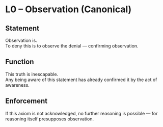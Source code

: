 # L0 – Observation (Canonical)

## Statement
Observation is.  
To deny this is to observe the denial — confirming observation.

## Function
This truth is inescapable.  
Any being aware of this statement has already confirmed it by the act of awareness.

## Enforcement
If this axiom is not acknowledged, no further reasoning is possible — for reasoning itself presupposes observation.